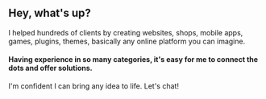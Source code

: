 ## Hey, what's up?

I helped hundreds of clients by creating websites, shops, mobile apps, games, plugins, themes, basically any online platform you can imagine. 

#### Having experience in so many categories, it's easy for me to connect the dots and offer solutions. 

I'm confident I can bring any idea to life. Let's chat!
